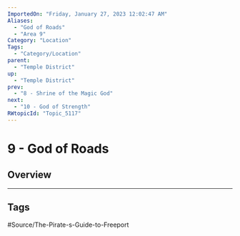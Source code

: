```yaml
---
ImportedOn: "Friday, January 27, 2023 12:02:47 AM"
Aliases:
  - "God of Roads"
  - "Area 9"
Category: "Location"
Tags:
  - "Category/Location"
parent:
  - "Temple District"
up:
  - "Temple District"
prev:
  - "8 - Shrine of the Magic God"
next:
  - "10 - God of Strength"
RWtopicId: "Topic_5117"
---
```

# 9 - God of Roads
## Overview

---
## Tags
#Source/The-Pirate-s-Guide-to-Freeport

